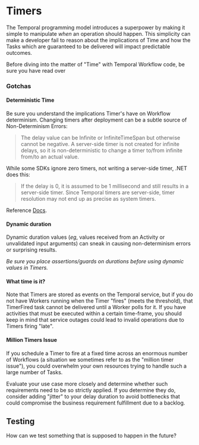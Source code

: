 # Timers

The Temporal programming model introduces a superpower by making it simple to manipulate _when_
an operation should happen. This simplicity can make a developer fail to reason about the implications
of Time and how the Tasks which are guaranteed to be delivered will impact predictable outcomes.

Before diving into the matter of "Time" with Temporal Workflow code, be sure you have read over
<The Java Thing about Non-Determinism during concurrent ops and Time>

### Gotchas

#### Deterministic Time

Be sure you understand the implications Timer's have on Workflow determinism.
Changing timers after deployment can be a subtle source of Non-Determinism Errors:
> The delay value can be Infinite or InfiniteTimeSpan but otherwise cannot be negative. A server-side timer is not created for infinite delays, so it is non-deterministic to change a timer to/from infinite from/to an actual value.

While some SDKs ignore zero timers, not writing a server-side timer, .NET does this:
> If the delay is 0, it is assumed to be 1 millisecond and still results in a server-side timer. Since Temporal timers are server-side, timer resolution may not end up as precise as system timers.

Reference [Docs](https://dotnet.temporal.io/api/Temporalio.Workflows.Workflow.html#Temporalio_Workflows_Workflow_DelayAsync_System_TimeSpan_System_Nullable_System_Threading_CancellationToken___remarks).

#### Dynamic duration

Dynamic duration values (_eg_, values received from an Activity or unvalidated input arguments) can sneak in causing
non-determinism errors or surprising results.

_Be sure you place assertions/guards on durations before using dynamic values in Timers._

#### What time is it?

Note that Timers are stored as events on the Temporal service, but if you do not have Workers running when the
Timer "fires" (meets the threshold), that TimerFired task cannot be delivered until a Worker polls for it.
If you have activities that must be executed within a certain time-frame, you should keep in mind that service
outages could lead to invalid operations due to Timers firing "late".

#### Million Timers Issue

If you schedule a Timer to fire at a fixed time across an enormous number of Workflows
(a situation we sometimes refer to as the "million timer issue"), you
could overwhelm your own resources trying to handle such a large number of Tasks.

Evaluate your use case more closely and determine whether such requirements need to be
so strictly applied. If you determine they do, consider adding "jitter" to your delay
duration to avoid bottlenecks that could compromise the business requirement fulfillment due to a backlog.

## Testing

How can we test something that is supposed to happen in the future?

